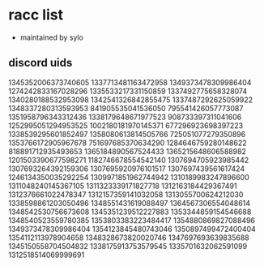 # racc list 

* maintained by sylo


## discord uids

1345352006373740605
1337713481163472958
1349373478309986404
1274242833167028296
1335533217331150859
1337492775658328074
1340280188532953098
1342541326842855475
1337487292625059922
1348337280313593953
841905535041536050
795541426057773087
1351958796343312436
1338179648671977523
908733397311041606
1252995051294953525
1002180181970145371
677296923698397223
1338539295601852497
1358080613814505766
725051077279350896
1353766172905967678
751697685370634290
1284646759280148622
818891712935493653
1365184890567524433
1365215648606588982
1201503390677598271
1182746678554542140
1307694705923985442
1307693264392159306
1307695920976101517
1307697439561617424
1246134350035292254
1309971851962744942
1310189983247896600
1311048240145367105
1311323339171827718
1312163184429367491
1312376661022478347
1312157359141032058
1313055700624212030
1338598861203050496
1348551431619088497
1364567306554048614
1348542530756673608
1345351239512227883
1353344859154546688
1348540523559780385
1353803383223484417
1354880869827088496
1349373478309986404
1354123845480743046
1350897499472400404
1354112113978904658
1348328673820020746
1347697693639835688
1345150558704504832
1338175913753579545
1335701632062591099
1312518514069999691

